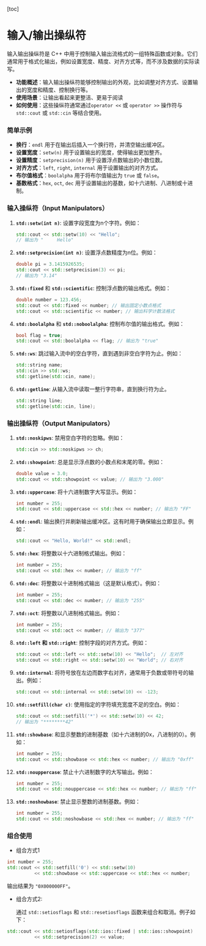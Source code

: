 [toc]

# 输入/输出操纵符

输入输出操纵符是 C++ 中用于控制输入输出流格式的一组特殊函数或对象。它们通常用于格式化输出，例如设置宽度、精度、对齐方式等，而不涉及数据的实际读写。

- **功能概述**：输入输出操纵符能够控制输出的外观，比如调整对齐方式、设置输出的宽度和精度、控制换行等。
- **使用场景**：让输出看起来更整洁、更易于阅读
- **如何使用**：这些操纵符通常通过`operator <<` 或 `operator >>` 操作符与 `std::cout` 或 `std::cin` 等结合使用。



### 简单示例

- **换行**：`endl` 用于在输出后插入一个换行符，并清空输出缓冲区。
- **设置宽度**：`setw(n)` 用于设置输出的宽度，使得输出更加整齐。
- **设置精度**：`setprecision(n)` 用于设置浮点数输出的小数位数。
- **对齐方式**：`left`, `right`, `internal` 用于设置输出的对齐方式。
- **布尔值格式**：`boolalpha` 用于将布尔值输出为 `true` 或 `false`。
- **基数格式**：`hex`, `oct`, `dec` 用于设置输出的基数，如十六进制、八进制或十进制。





### 输入操纵符（Input Manipulators）

1. **`std::setw(int n)`**: 设置字段宽度为n个字符。例如：
   ```cpp
   std::cout << std::setw(10) << "Hello";
   // 输出为 "     Hello"
   ```

2. **`std::setprecision(int n)`**: 设置浮点数精度为n位。例如：
   ```cpp
   double pi = 3.1415926535;
   std::cout << std::setprecision(3) << pi;
   // 输出为 "3.14"
   ```

3. **`std::fixed`** 和 **`std::scientific`**: 控制浮点数的输出格式。例如：
   
   ```cpp
   double number = 123.456;
   std::cout << std::fixed << number; // 输出固定小数点格式
   std::cout << std::scientific << number; // 输出科学计数法格式
   ```
   
4. **`std::boolalpha`** 和 **`std::noboolalpha`**: 控制布尔值的输出格式。例如：
   
   ```cpp
   bool flag = true;
   std::cout << std::boolalpha << flag; // 输出为 "true"
   ```
   
5. **`std::ws`**: 跳过输入流中的空白字符，直到遇到非空白字符为止。例如：

   ```cpp
   std::string name;
   std::cin >> std::ws;
   std::getline(std::cin, name);
   ```

6. **`std::getline`**: 从输入流中读取一整行字符串，直到换行符为止。

   ```cpp
   std::string line;
   std::getline(std::cin, line);
   ```





### 输出操纵符（Output Manipulators）

1. **`std::noskipws`**: 禁用空白字符的忽略。例如：
   ```cpp
   std::cin >> std::noskipws >> ch;
   ```

2. **`std::showpoint`**: 总是显示浮点数的小数点和末尾的零。例如：
   
   ```cpp
   double value = 3.0;
   std::cout << std::showpoint << value; // 输出为 "3.000"
   ```
   
3. **`std::uppercase`**: 将十六进制数字大写显示。例如：
   
   ```cpp
   int number = 255;
   std::cout << std::uppercase << std::hex << number; // 输出为 "FF"
   ```

4. **`std::endl`**: 输出换行并刷新输出缓冲区。这有时用于确保输出立即显示。例如：
   ```cpp
   std::cout << "Hello, World!" << std::endl;
   ```

2. **`std::hex`**: 将整数以十六进制格式输出。例如：
   
   ```cpp
   int number = 255;
   std::cout << std::hex << number; // 输出为 "ff"
   ```
   
3. **`std::dec`**: 将整数以十进制格式输出（这是默认格式）。例如：
   ```cpp
   int number = 255;
   std::cout << std::dec << number; // 输出为 "255"
   ```

4. **`std::oct`**: 将整数以八进制格式输出。例如：
   ```cpp
   int number = 255;
   std::cout << std::oct << number; // 输出为 "377"
   ```

5. **`std::left` 和 `std::right`**: 控制字段的对齐方式。例如：
   ```cpp
   std::cout << std::left << std::setw(10) << "Hello";  // 左对齐
   std::cout << std::right << std::setw(10) << "World"; // 右对齐
   ```

6. **`std::internal`**: 将符号放在左边而数字右对齐，通常用于负数或带符号的输出。例如：
   ```cpp
   std::cout << std::internal << std::setw(10) << -123;
   ```

7. **`std::setfill(char c)`**: 使用指定的字符填充宽度不足的空白。例如：
   ```cpp
   std::cout << std::setfill('*') << std::setw(10) << 42;
   // 输出为 "********42"
   ```

8. **`std::showbase`**: 和显示整数的进制基数（如十六进制的0x，八进制的0）。例如：
   
   ```cpp
   int number = 255;
   std::cout << std::showbase << std::hex << number; // 输出为 "0xff"
   ```
   
9. **`std::nouppercase`**: 禁止十六进制数字的大写输出。例如：
   
   ```cpp
   int number = 255;
   std::cout << std::nouppercase << std::hex << number; // 输出为 "ff"
   ```
   
10. **`std::noshowbase`**: 禁止显示整数的进制基数。例如：
    ```cpp
    int number = 255;
    std::cout << std::noshowbase << std::hex << number; // 输出为 "ff"
    ```



### 组合使用

- 组合方式1

```cpp
int number = 255;
std::cout << std::setfill('0') << std::setw(10) 
          << std::showbase << std::uppercase << std::hex << number;
```
输出结果为 `"0X000000FF"`。



- 组合方式2:

  通过 `std::setiosflags` 和 `std::resetiosflags` 函数来组合和取消。例子如下：

```cpp
std::cout << std::setiosflags(std::ios::fixed | std::ios::showpoint)
          << std::setprecision(2) << value;
```


